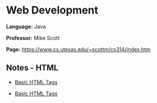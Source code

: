 # Web Development

**Language:** Java

**Professor:** Mike Scott

**Page:** https://www.cs.utexas.edu/~scottm/cs314/index.htm

## Notes - HTML

* [Basic HTML Tags](https://github.com/Dinesh-Balakrishnan/Programming-And-Scripting-Notes/blob/master/Web-Programming/Notes/1.html) 

* [Basic HTML Tags](https://github.com/Dinesh-Balakrishnan/Programming-And-Scripting-Notes/blob/master/Web-Programming/Notes/1.html)
